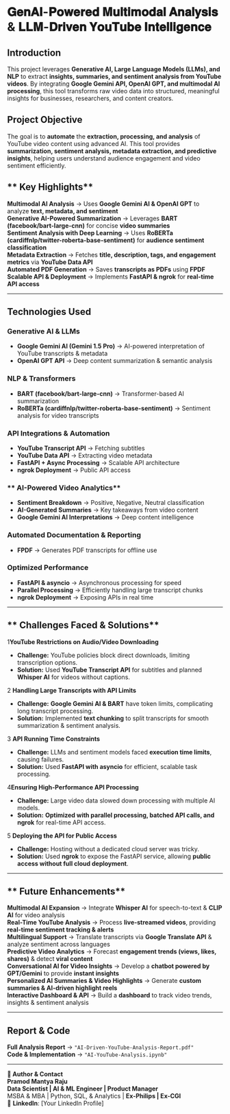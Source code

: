 # 𝐆𝐞𝐧𝐀𝐈-𝐏𝐨𝐰𝐞𝐫𝐞𝐝 𝐌𝐮𝐥𝐭𝐢𝐦𝐨𝐝𝐚𝐥 𝐀𝐧𝐚𝐥𝐲𝐬𝐢𝐬 & 𝐋𝐋𝐌-𝐃𝐫𝐢𝐯𝐞𝐧 𝐘𝐨𝐮𝐓𝐮𝐛𝐞 𝐈𝐧𝐭𝐞𝐥𝐥𝐢𝐠𝐞𝐧𝐜𝐞 

## **Introduction**  
This project leverages **Generative AI, Large Language Models (LLMs), and NLP** to extract **insights, summaries, and sentiment analysis from YouTube videos**. By integrating **Google Gemini API, OpenAI GPT, and multimodal AI processing**, this tool transforms raw video data into structured, meaningful insights for businesses, researchers, and content creators.  

## **Project Objective**  
The goal is to **automate** the **extraction, processing, and analysis** of YouTube video content using advanced AI. This tool provides **summarization, sentiment analysis, metadata extraction, and predictive insights**, helping users understand audience engagement and video sentiment efficiently.  

## ** Key Highlights**  
**Multimodal AI Analysis** → Uses **Google Gemini AI & OpenAI GPT** to analyze **text, metadata, and sentiment**  
**Generative AI-Powered Summarization** → Leverages **BART (facebook/bart-large-cnn)** for concise **video summaries**  
**Sentiment Analysis with Deep Learning** → Uses **RoBERTa (cardiffnlp/twitter-roberta-base-sentiment)** for **audience sentiment classification**  
**Metadata Extraction** → Fetches **title, description, tags, and engagement metrics** via **YouTube Data API**  
**Automated PDF Generation** → Saves **transcripts as PDFs** using **FPDF**  
**Scalable API & Deployment** → Implements **FastAPI & ngrok** for **real-time API access**  

---

## **Technologies Used**  

### **Generative AI & LLMs**  
- **Google Gemini AI (Gemini 1.5 Pro)** → AI-powered interpretation of YouTube transcripts & metadata  
- **OpenAI GPT API** → Deep content summarization & semantic analysis  

### **NLP & Transformers**  
- **BART (facebook/bart-large-cnn)** → Transformer-based AI summarization  
- **RoBERTa (cardiffnlp/twitter-roberta-base-sentiment)** → Sentiment analysis for video transcripts  

### **API Integrations & Automation**  
- **YouTube Transcript API** → Fetching subtitles  
- **YouTube Data API** → Extracting video metadata  
- **FastAPI + Async Processing** → Scalable API architecture  
- **ngrok Deployment** → Public API access  

### ** AI-Powered Video Analytics**  
- **Sentiment Breakdown** → Positive, Negative, Neutral classification  
- **AI-Generated Summaries** → Key takeaways from video content  
- **Google Gemini AI Interpretations** → Deep content intelligence  

### **Automated Documentation & Reporting**  
- **FPDF** → Generates PDF transcripts for offline use  

### **Optimized Performance**  
- **FastAPI & asyncio** → Asynchronous processing for speed  
- **Parallel Processing** → Efficiently handling large transcript chunks  
- **ngrok Deployment** → Exposing APIs in real time  

---

## ** Challenges Faced & Solutions**  

1**YouTube Restrictions on Audio/Video Downloading**  
- **Challenge:** YouTube policies block direct downloads, limiting transcription options.  
- **Solution:** Used **YouTube Transcript API** for subtitles and planned **Whisper AI** for videos without captions.  

2 **Handling Large Transcripts with API Limits**  
- **Challenge:** **Google Gemini AI & BART** have token limits, complicating long transcript processing.  
- **Solution:** Implemented **text chunking** to split transcripts for smooth summarization & sentiment analysis.  

3 **API Running Time Constraints**  
- **Challenge:** LLMs and sentiment models faced **execution time limits**, causing failures.  
- **Solution:** Used **FastAPI with asyncio** for efficient, scalable task processing.  

4**Ensuring High-Performance API Processing**  
- **Challenge:** Large video data slowed down processing with multiple AI models.  
- **Solution:** **Optimized with parallel processing, batched API calls, and ngrok** for real-time API access.  

5 **Deploying the API for Public Access**  
- **Challenge:** Hosting without a dedicated cloud server was tricky.  
- **Solution:** Used **ngrok** to expose the FastAPI service, allowing **public access without full cloud deployment**.  

---

## ** Future Enhancements**  

**Multimodal AI Expansion** → Integrate **Whisper AI** for speech-to-text & **CLIP AI** for video analysis  
**Real-Time YouTube Analysis** → Process **live-streamed videos**, providing **real-time sentiment tracking & alerts**  
**Multilingual Support** → Translate transcripts via **Google Translate API** & analyze sentiment across languages  
**Predictive Video Analytics** → Forecast **engagement trends (views, likes, shares)** & detect **viral content**  
**Conversational AI for Video Insights** → Develop a **chatbot powered by GPT/Gemini** to provide **instant insights**  
**Personalized AI Summaries & Video Highlights** → Generate **custom summaries & AI-driven highlight reels**  
**Interactive Dashboard & API** → Build a **dashboard** to track video trends, insights & sentiment analysis  

---

## **Report & Code**  
**Full Analysis Report** → `"AI-Driven-YouTube-Analysis-Report.pdf"`  
**Code & Implementation** → `"AI-YouTube-Analysis.ipynb"`  

---

**👤 Author & Contact**  
**Pramod Mantya Raju**  
**Data Scientist | AI & ML Engineer | Product Manager**  
MSBA & MBA | Python, SQL, & Analytics | **Ex-Philips | Ex-CGI**  
📩 **LinkedIn**: [Your LinkedIn Profile]  


